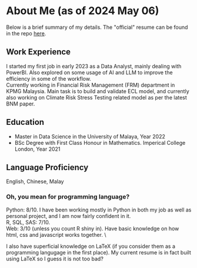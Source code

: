 # About Me (as of 2024 May 06)
Below is a brief summary of my details. The "official" resume can be found in the repo [here](https://github.com/LiTianYeoh/YLT_resume).

## Work Experience
I started my first job in early 2023 as a Data Analyst, mainly dealing with PowerBI. Also explored on some usage of AI and LLM to improve the efficiency in some of the workflow. <br>
Currently working in Financial Risk Management (FRM) department in KPMG Malaysia. Main task is to build and validate ECL model, and currently also working on Climate Risk Stress Testing related model as per the latest BNM paper.

## Education
<ul>
  <li>Master in Data Science in the University of Malaya, Year 2022</li>
  <li>BSc Degree with First Class Honour in Mathematics. Imperical College London, Year 2021</li>
</ul>



## Language Proficiency
English, Chinese, Malay

### Oh, you mean for programming language?
Python: 8/10. I have been working mostly in Python in both my job as well as personal project, and I am now fairly confident in it. \
R, SQL, SAS: 7/10. \
Web: 3/10 (unless you count R shiny in). Have basic knowledge on how html, css and javascript works together. \

I also have superficial knowledge on LaTeX (if you consider them as a programming langugage in the first place). My current resume is in fact built using LaTeX so I guess it is not too bad?
